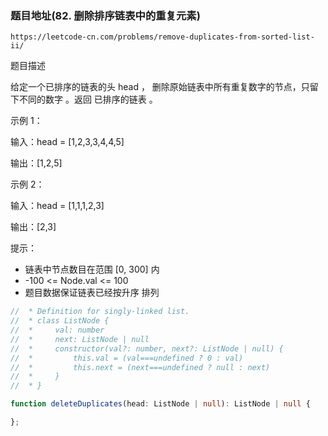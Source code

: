 ### 题目地址(82. 删除排序链表中的重复元素)
`https://leetcode-cn.com/problems/remove-duplicates-from-sorted-list-ii/`

题目描述

给定一个已排序的链表的头 head ， 删除原始链表中所有重复数字的节点，只留下不同的数字 。返回 已排序的链表 。

示例 1：

输入：head = [1,2,3,3,4,4,5]

输出：[1,2,5]

示例 2：

输入：head = [1,1,1,2,3]

输出：[2,3]
 

提示：

- 链表中节点数目在范围 [0, 300] 内
- -100 <= Node.val <= 100
- 题目数据保证链表已经按升序 排列

```ts
//  * Definition for singly-linked list.
//  * class ListNode {
//  *     val: number
//  *     next: ListNode | null
//  *     constructor(val?: number, next?: ListNode | null) {
//  *         this.val = (val===undefined ? 0 : val)
//  *         this.next = (next===undefined ? null : next)
//  *     }
//  * }

function deleteDuplicates(head: ListNode | null): ListNode | null {

};
```
